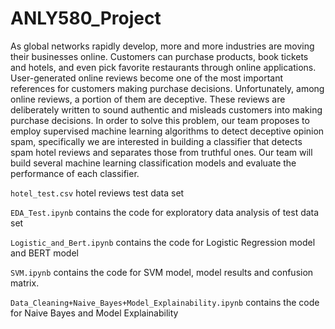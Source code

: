 # ANLY580_Project

As global networks rapidly develop, more and more industries are moving their businesses online. Customers can purchase products, book tickets and hotels, and even pick favorite restaurants through online applications. User-generated online reviews become one of the most important references for customers making purchase decisions. Unfortunately, among online reviews, a portion of them are deceptive. These reviews are deliberately written to sound authentic and misleads customers into making purchase decisions. In order to solve this problem, our team proposes to employ supervised machine learning algorithms to detect deceptive opinion spam, specifically we are interested in building a classifier that detects spam hotel reviews and separates those from truthful ones. Our team will build several machine learning classification models and evaluate the performance of each classifier.

``hotel_test.csv`` hotel reviews test data set

``EDA_Test.ipynb`` contains the code for exploratory data analysis of test data set

``Logistic_and_Bert.ipynb`` contains the code for Logistic Regression model and BERT model

``SVM.ipynb`` contains the code for SVM model, model results and confusion matrix.

``Data_Cleaning+Naive_Bayes+Model_Explainability.ipynb`` contains the code for Naive Bayes and Model Explainability


